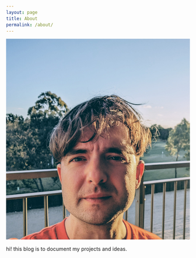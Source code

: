 ```yaml
---
layout: page
title: About
permalink: /about/
---
```


![me](/etc/images/headshot.jpg)

hi!  this blog is to document my projects and ideas.
